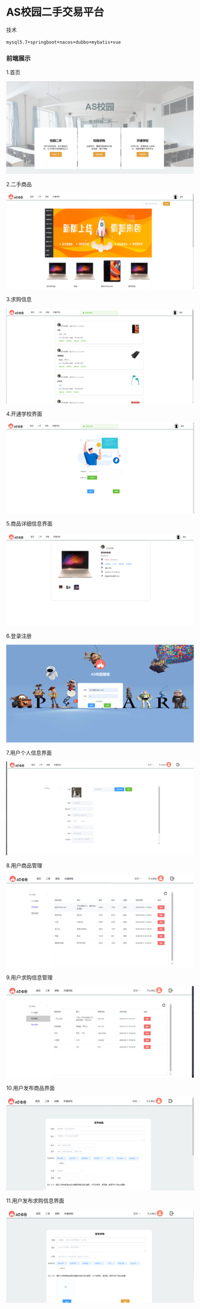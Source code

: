 # AS校园二手交易平台

技术

`mysql5.7+springboot+nacos+dubbo+mybatis+vue`

### 前端展示

1.首页

![alt 图片1](/img/1.png)

2.二手商品

![alt 图片2](/img/2.png)

3.求购信息

![alt 图片3](/img/3.png)

4.开通学校界面

![alt 图片4](/img/4.png)

5.商品详细信息界面

![alt 图片5](/img/5.png)

6.登录注册

![alt 图片6](/img/6.png)

7.用户个人信息界面

![alt 图片7](/img/7.png)

8.用户商品管理

![alt 图片8](/img/8.png)

9.用户求购信息管理

![alt 图片9](/img/9.png)

10.用户发布商品界面

![alt 图片11](/img/11.png)

11.用户发布求购信息界面

![alt 图片12](/img/12.png)